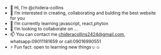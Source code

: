 - 👋 Hi, I’m @chidera-collins
- 👀 I’m interested in creating, collaborating and bulding the best website for you
- 🌱 I’m currently learning javascript, react,phyton
- 💞️ I’m looking to collaborate on ...
- 📫 You can contact me chideracollins2424@gmail.com, whatsapp:09011181659 or call:09016990551
- ⚡ Fun fact: open to learning new things☺☺

<!---
chidera-collins/chidera-collins is a ✨ special ✨ repository because its `README.md` (this file) appears on your GitHub profile.
You can click the Preview link to take a look at your changes.
--->
